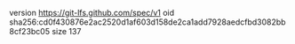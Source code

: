 version https://git-lfs.github.com/spec/v1
oid sha256:cd0f430876e2ac2520d1af603d158de2ca1add7928aedcfbd3082bb8cf23bc05
size 137
